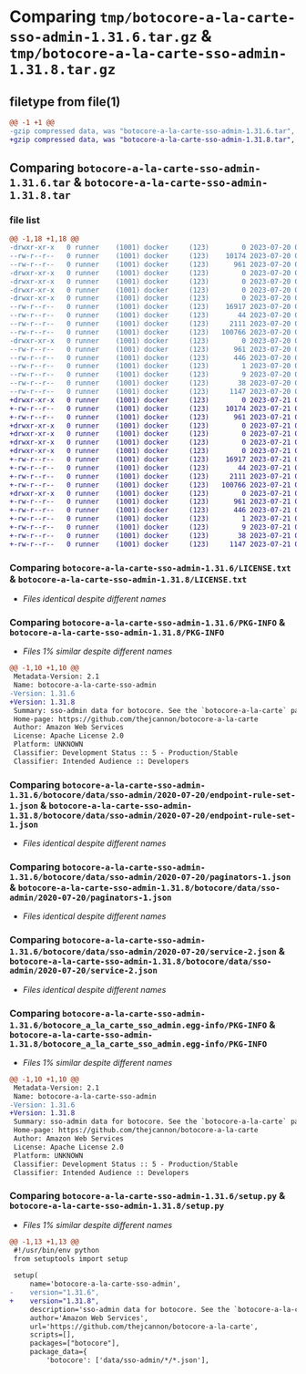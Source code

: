 # Comparing `tmp/botocore-a-la-carte-sso-admin-1.31.6.tar.gz` & `tmp/botocore-a-la-carte-sso-admin-1.31.8.tar.gz`

## filetype from file(1)

```diff
@@ -1 +1 @@
-gzip compressed data, was "botocore-a-la-carte-sso-admin-1.31.6.tar", last modified: Thu Jul 20 01:20:41 2023, max compression
+gzip compressed data, was "botocore-a-la-carte-sso-admin-1.31.8.tar", last modified: Fri Jul 21 01:21:52 2023, max compression
```

## Comparing `botocore-a-la-carte-sso-admin-1.31.6.tar` & `botocore-a-la-carte-sso-admin-1.31.8.tar`

### file list

```diff
@@ -1,18 +1,18 @@
-drwxr-xr-x   0 runner    (1001) docker     (123)        0 2023-07-20 01:20:41.726889 botocore-a-la-carte-sso-admin-1.31.6/
--rw-r--r--   0 runner    (1001) docker     (123)    10174 2023-07-20 01:20:41.000000 botocore-a-la-carte-sso-admin-1.31.6/LICENSE.txt
--rw-r--r--   0 runner    (1001) docker     (123)      961 2023-07-20 01:20:41.726889 botocore-a-la-carte-sso-admin-1.31.6/PKG-INFO
-drwxr-xr-x   0 runner    (1001) docker     (123)        0 2023-07-20 01:20:41.726889 botocore-a-la-carte-sso-admin-1.31.6/botocore/
-drwxr-xr-x   0 runner    (1001) docker     (123)        0 2023-07-20 01:20:41.726889 botocore-a-la-carte-sso-admin-1.31.6/botocore/data/
-drwxr-xr-x   0 runner    (1001) docker     (123)        0 2023-07-20 01:20:41.726889 botocore-a-la-carte-sso-admin-1.31.6/botocore/data/sso-admin/
-drwxr-xr-x   0 runner    (1001) docker     (123)        0 2023-07-20 01:20:41.726889 botocore-a-la-carte-sso-admin-1.31.6/botocore/data/sso-admin/2020-07-20/
--rw-r--r--   0 runner    (1001) docker     (123)    16917 2023-07-20 01:19:55.000000 botocore-a-la-carte-sso-admin-1.31.6/botocore/data/sso-admin/2020-07-20/endpoint-rule-set-1.json
--rw-r--r--   0 runner    (1001) docker     (123)       44 2023-07-20 01:19:55.000000 botocore-a-la-carte-sso-admin-1.31.6/botocore/data/sso-admin/2020-07-20/examples-1.json
--rw-r--r--   0 runner    (1001) docker     (123)     2111 2023-07-20 01:19:55.000000 botocore-a-la-carte-sso-admin-1.31.6/botocore/data/sso-admin/2020-07-20/paginators-1.json
--rw-r--r--   0 runner    (1001) docker     (123)   100766 2023-07-20 01:19:55.000000 botocore-a-la-carte-sso-admin-1.31.6/botocore/data/sso-admin/2020-07-20/service-2.json
-drwxr-xr-x   0 runner    (1001) docker     (123)        0 2023-07-20 01:20:41.726889 botocore-a-la-carte-sso-admin-1.31.6/botocore_a_la_carte_sso_admin.egg-info/
--rw-r--r--   0 runner    (1001) docker     (123)      961 2023-07-20 01:20:41.000000 botocore-a-la-carte-sso-admin-1.31.6/botocore_a_la_carte_sso_admin.egg-info/PKG-INFO
--rw-r--r--   0 runner    (1001) docker     (123)      446 2023-07-20 01:20:41.000000 botocore-a-la-carte-sso-admin-1.31.6/botocore_a_la_carte_sso_admin.egg-info/SOURCES.txt
--rw-r--r--   0 runner    (1001) docker     (123)        1 2023-07-20 01:20:41.000000 botocore-a-la-carte-sso-admin-1.31.6/botocore_a_la_carte_sso_admin.egg-info/dependency_links.txt
--rw-r--r--   0 runner    (1001) docker     (123)        9 2023-07-20 01:20:41.000000 botocore-a-la-carte-sso-admin-1.31.6/botocore_a_la_carte_sso_admin.egg-info/top_level.txt
--rw-r--r--   0 runner    (1001) docker     (123)       38 2023-07-20 01:20:41.726889 botocore-a-la-carte-sso-admin-1.31.6/setup.cfg
--rw-r--r--   0 runner    (1001) docker     (123)     1147 2023-07-20 01:20:41.000000 botocore-a-la-carte-sso-admin-1.31.6/setup.py
+drwxr-xr-x   0 runner    (1001) docker     (123)        0 2023-07-21 01:21:52.039493 botocore-a-la-carte-sso-admin-1.31.8/
+-rw-r--r--   0 runner    (1001) docker     (123)    10174 2023-07-21 01:21:51.000000 botocore-a-la-carte-sso-admin-1.31.8/LICENSE.txt
+-rw-r--r--   0 runner    (1001) docker     (123)      961 2023-07-21 01:21:52.039493 botocore-a-la-carte-sso-admin-1.31.8/PKG-INFO
+drwxr-xr-x   0 runner    (1001) docker     (123)        0 2023-07-21 01:21:52.035493 botocore-a-la-carte-sso-admin-1.31.8/botocore/
+drwxr-xr-x   0 runner    (1001) docker     (123)        0 2023-07-21 01:21:52.035493 botocore-a-la-carte-sso-admin-1.31.8/botocore/data/
+drwxr-xr-x   0 runner    (1001) docker     (123)        0 2023-07-21 01:21:52.035493 botocore-a-la-carte-sso-admin-1.31.8/botocore/data/sso-admin/
+drwxr-xr-x   0 runner    (1001) docker     (123)        0 2023-07-21 01:21:52.035493 botocore-a-la-carte-sso-admin-1.31.8/botocore/data/sso-admin/2020-07-20/
+-rw-r--r--   0 runner    (1001) docker     (123)    16917 2023-07-21 01:21:06.000000 botocore-a-la-carte-sso-admin-1.31.8/botocore/data/sso-admin/2020-07-20/endpoint-rule-set-1.json
+-rw-r--r--   0 runner    (1001) docker     (123)       44 2023-07-21 01:21:06.000000 botocore-a-la-carte-sso-admin-1.31.8/botocore/data/sso-admin/2020-07-20/examples-1.json
+-rw-r--r--   0 runner    (1001) docker     (123)     2111 2023-07-21 01:21:06.000000 botocore-a-la-carte-sso-admin-1.31.8/botocore/data/sso-admin/2020-07-20/paginators-1.json
+-rw-r--r--   0 runner    (1001) docker     (123)   100766 2023-07-21 01:21:06.000000 botocore-a-la-carte-sso-admin-1.31.8/botocore/data/sso-admin/2020-07-20/service-2.json
+drwxr-xr-x   0 runner    (1001) docker     (123)        0 2023-07-21 01:21:52.035493 botocore-a-la-carte-sso-admin-1.31.8/botocore_a_la_carte_sso_admin.egg-info/
+-rw-r--r--   0 runner    (1001) docker     (123)      961 2023-07-21 01:21:52.000000 botocore-a-la-carte-sso-admin-1.31.8/botocore_a_la_carte_sso_admin.egg-info/PKG-INFO
+-rw-r--r--   0 runner    (1001) docker     (123)      446 2023-07-21 01:21:52.000000 botocore-a-la-carte-sso-admin-1.31.8/botocore_a_la_carte_sso_admin.egg-info/SOURCES.txt
+-rw-r--r--   0 runner    (1001) docker     (123)        1 2023-07-21 01:21:52.000000 botocore-a-la-carte-sso-admin-1.31.8/botocore_a_la_carte_sso_admin.egg-info/dependency_links.txt
+-rw-r--r--   0 runner    (1001) docker     (123)        9 2023-07-21 01:21:52.000000 botocore-a-la-carte-sso-admin-1.31.8/botocore_a_la_carte_sso_admin.egg-info/top_level.txt
+-rw-r--r--   0 runner    (1001) docker     (123)       38 2023-07-21 01:21:52.039493 botocore-a-la-carte-sso-admin-1.31.8/setup.cfg
+-rw-r--r--   0 runner    (1001) docker     (123)     1147 2023-07-21 01:21:51.000000 botocore-a-la-carte-sso-admin-1.31.8/setup.py
```

### Comparing `botocore-a-la-carte-sso-admin-1.31.6/LICENSE.txt` & `botocore-a-la-carte-sso-admin-1.31.8/LICENSE.txt`

 * *Files identical despite different names*

### Comparing `botocore-a-la-carte-sso-admin-1.31.6/PKG-INFO` & `botocore-a-la-carte-sso-admin-1.31.8/PKG-INFO`

 * *Files 1% similar despite different names*

```diff
@@ -1,10 +1,10 @@
 Metadata-Version: 2.1
 Name: botocore-a-la-carte-sso-admin
-Version: 1.31.6
+Version: 1.31.8
 Summary: sso-admin data for botocore. See the `botocore-a-la-carte` package for more info.
 Home-page: https://github.com/thejcannon/botocore-a-la-carte
 Author: Amazon Web Services
 License: Apache License 2.0
 Platform: UNKNOWN
 Classifier: Development Status :: 5 - Production/Stable
 Classifier: Intended Audience :: Developers
```

### Comparing `botocore-a-la-carte-sso-admin-1.31.6/botocore/data/sso-admin/2020-07-20/endpoint-rule-set-1.json` & `botocore-a-la-carte-sso-admin-1.31.8/botocore/data/sso-admin/2020-07-20/endpoint-rule-set-1.json`

 * *Files identical despite different names*

### Comparing `botocore-a-la-carte-sso-admin-1.31.6/botocore/data/sso-admin/2020-07-20/paginators-1.json` & `botocore-a-la-carte-sso-admin-1.31.8/botocore/data/sso-admin/2020-07-20/paginators-1.json`

 * *Files identical despite different names*

### Comparing `botocore-a-la-carte-sso-admin-1.31.6/botocore/data/sso-admin/2020-07-20/service-2.json` & `botocore-a-la-carte-sso-admin-1.31.8/botocore/data/sso-admin/2020-07-20/service-2.json`

 * *Files identical despite different names*

### Comparing `botocore-a-la-carte-sso-admin-1.31.6/botocore_a_la_carte_sso_admin.egg-info/PKG-INFO` & `botocore-a-la-carte-sso-admin-1.31.8/botocore_a_la_carte_sso_admin.egg-info/PKG-INFO`

 * *Files 1% similar despite different names*

```diff
@@ -1,10 +1,10 @@
 Metadata-Version: 2.1
 Name: botocore-a-la-carte-sso-admin
-Version: 1.31.6
+Version: 1.31.8
 Summary: sso-admin data for botocore. See the `botocore-a-la-carte` package for more info.
 Home-page: https://github.com/thejcannon/botocore-a-la-carte
 Author: Amazon Web Services
 License: Apache License 2.0
 Platform: UNKNOWN
 Classifier: Development Status :: 5 - Production/Stable
 Classifier: Intended Audience :: Developers
```

### Comparing `botocore-a-la-carte-sso-admin-1.31.6/setup.py` & `botocore-a-la-carte-sso-admin-1.31.8/setup.py`

 * *Files 1% similar despite different names*

```diff
@@ -1,13 +1,13 @@
 #!/usr/bin/env python
 from setuptools import setup
 
 setup(
     name='botocore-a-la-carte-sso-admin',
-    version="1.31.6",
+    version="1.31.8",
     description='sso-admin data for botocore. See the `botocore-a-la-carte` package for more info.',
     author='Amazon Web Services',
     url='https://github.com/thejcannon/botocore-a-la-carte',
     scripts=[],
     packages=["botocore"],
     package_data={
         'botocore': ['data/sso-admin/*/*.json'],
```

